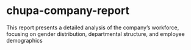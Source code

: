 # chupa-company-report
This report presents a detailed analysis of the company’s workforce, focusing on gender distribution, departmental structure, and employee demographics
